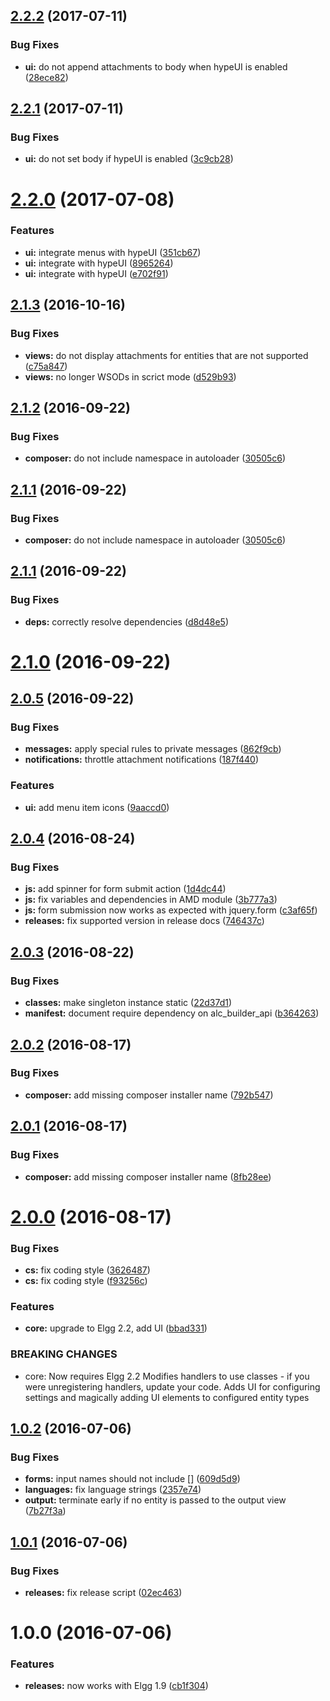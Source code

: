<a name="2.2.2"></a>
## [2.2.2](https://github.com/hypeJunction/hypeAttachments/compare/2.2.1...v2.2.2) (2017-07-11)


### Bug Fixes

* **ui:** do not append attachments to body when hypeUI is enabled ([28ece82](https://github.com/hypeJunction/hypeAttachments/commit/28ece82))



<a name="2.2.1"></a>
## [2.2.1](https://github.com/hypeJunction/hypeAttachments/compare/2.2.0...v2.2.1) (2017-07-11)


### Bug Fixes

* **ui:** do not set body if hypeUI is enabled ([3c9cb28](https://github.com/hypeJunction/hypeAttachments/commit/3c9cb28))



<a name="2.2.0"></a>
# [2.2.0](https://github.com/hypeJunction/hypeAttachments/compare/2.1.3...v2.2.0) (2017-07-08)


### Features

* **ui:** integrate menus with hypeUI ([351cb67](https://github.com/hypeJunction/hypeAttachments/commit/351cb67))
* **ui:** integrate with hypeUI ([8965264](https://github.com/hypeJunction/hypeAttachments/commit/8965264))
* **ui:** integrate with hypeUI ([e702f91](https://github.com/hypeJunction/hypeAttachments/commit/e702f91))



<a name="2.1.3"></a>
## [2.1.3](https://github.com/hypeJunction/hypeAttachments/compare/2.1.2...v2.1.3) (2016-10-16)


### Bug Fixes

* **views:** do not display attachments for entities that are not supported ([c75a847](https://github.com/hypeJunction/hypeAttachments/commit/c75a847))
* **views:** no longer WSODs in scrict mode ([d529b93](https://github.com/hypeJunction/hypeAttachments/commit/d529b93))



<a name="2.1.2"></a>
## [2.1.2](https://github.com/hypeJunction/hypeAttachments/compare/2.1.1...v2.1.2) (2016-09-22)


### Bug Fixes

* **composer:** do not include namespace in autoloader ([30505c6](https://github.com/hypeJunction/hypeAttachments/commit/30505c6))



<a name="2.1.1"></a>
## [2.1.1](https://github.com/hypeJunction/hypeAttachments/compare/2.1.1...v2.1.1) (2016-09-22)


### Bug Fixes

* **composer:** do not include namespace in autoloader ([30505c6](https://github.com/hypeJunction/hypeAttachments/commit/30505c6))



<a name="2.1.1"></a>
## [2.1.1](https://github.com/hypeJunction/hypeAttachments/compare/2.1.0...v2.1.1) (2016-09-22)


### Bug Fixes

* **deps:** correctly resolve dependencies ([d8d48e5](https://github.com/hypeJunction/hypeAttachments/commit/d8d48e5))



<a name="2.1.0"></a>
# [2.1.0](https://github.com/hypeJunction/hypeAttachments/compare/2.0.5...v2.1.0) (2016-09-22)




<a name="2.0.5"></a>
## [2.0.5](https://github.com/hypeJunction/hypeAttachments/compare/2.0.4...v2.0.5) (2016-09-22)


### Bug Fixes

* **messages:** apply special rules to private messages ([862f9cb](https://github.com/hypeJunction/hypeAttachments/commit/862f9cb))
* **notifications:** throttle attachment notifications ([187f440](https://github.com/hypeJunction/hypeAttachments/commit/187f440))

### Features

* **ui:** add menu item icons ([9aaccd0](https://github.com/hypeJunction/hypeAttachments/commit/9aaccd0))



<a name="2.0.4"></a>
## [2.0.4](https://github.com/hypeJunction/hypeAttachments/compare/2.0.3...v2.0.4) (2016-08-24)


### Bug Fixes

* **js:** add spinner for form submit action ([1d4dc44](https://github.com/hypeJunction/hypeAttachments/commit/1d4dc44))
* **js:** fix variables and dependencies in AMD module ([3b777a3](https://github.com/hypeJunction/hypeAttachments/commit/3b777a3))
* **js:** form submission now works as expected with jquery.form ([c3af65f](https://github.com/hypeJunction/hypeAttachments/commit/c3af65f))
* **releases:** fix supported version in release docs ([746437c](https://github.com/hypeJunction/hypeAttachments/commit/746437c))



<a name="2.0.3"></a>
## [2.0.3](https://github.com/hypeJunction/hypeAttachments/compare/2.0.2...v2.0.3) (2016-08-22)


### Bug Fixes

* **classes:** make singleton instance static ([22d37d1](https://github.com/hypeJunction/hypeAttachments/commit/22d37d1))
* **manifest:** document require dependency on alc_builder_api ([b364263](https://github.com/hypeJunction/hypeAttachments/commit/b364263))



<a name="2.0.2"></a>
## [2.0.2](https://github.com/hypeJunction/hypeAttachments/compare/2.0.1...v2.0.2) (2016-08-17)


### Bug Fixes

* **composer:** add missing composer installer name ([792b547](https://github.com/hypeJunction/hypeAttachments/commit/792b547))



<a name="2.0.1"></a>
## [2.0.1](https://github.com/hypeJunction/hypeAttachments/compare/2.0.0...v2.0.1) (2016-08-17)


### Bug Fixes

* **composer:** add missing composer installer name ([8fb28ee](https://github.com/hypeJunction/hypeAttachments/commit/8fb28ee))



<a name="2.0.0"></a>
# [2.0.0](https://github.com/hypeJunction/hypeAttachments/compare/1.0.2...v2.0.0) (2016-08-17)


### Bug Fixes

* **cs:** fix coding style ([3626487](https://github.com/hypeJunction/hypeAttachments/commit/3626487))
* **cs:** fix coding style ([f93256c](https://github.com/hypeJunction/hypeAttachments/commit/f93256c))

### Features

* **core:** upgrade to Elgg 2.2, add UI ([bbad331](https://github.com/hypeJunction/hypeAttachments/commit/bbad331))


### BREAKING CHANGES

* core: Now requires Elgg 2.2
Modifies handlers to use classes - if you were unregistering handlers, update
your code.
Adds UI for configuring settings and magically adding UI elements to configured
entity types



<a name="1.0.2"></a>
## [1.0.2](https://github.com/hypeJunction/hypeAttachments/compare/1.0.1...v1.0.2) (2016-07-06)


### Bug Fixes

* **forms:** input names should not include [] ([609d5d9](https://github.com/hypeJunction/hypeAttachments/commit/609d5d9))
* **languages:** fix language strings ([2357e74](https://github.com/hypeJunction/hypeAttachments/commit/2357e74))
* **output:** terminate early if no entity is passed to the output view ([7b27f3a](https://github.com/hypeJunction/hypeAttachments/commit/7b27f3a))



<a name="1.0.1"></a>
## [1.0.1](https://github.com/hypeJunction/hypeAttachments/compare/1.0.0...v1.0.1) (2016-07-06)


### Bug Fixes

* **releases:** fix release script ([02ec463](https://github.com/hypeJunction/hypeAttachments/commit/02ec463))



<a name="1.0.0"></a>
# 1.0.0 (2016-07-06)


### Features

* **releases:** now works with Elgg 1.9 ([cb1f304](https://github.com/hypeJunction/Elgg-hypeAttachments/commit/cb1f304))



